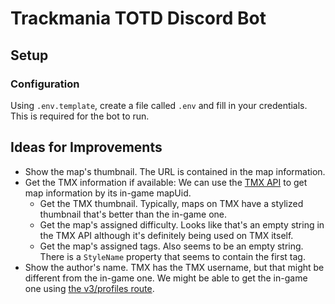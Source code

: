 # Trackmania TOTD Discord Bot

## Setup

### Configuration

Using `.env.template`, create a file called `.env` and fill in your credentials. This is required for the bot to run.

## Ideas for Improvements

- Show the map's thumbnail. The URL is contained in the map information.
- Get the TMX information if available: We can use the [TMX API](https://api.mania-exchange.com/documents/reference#information) to get map information by its in-game mapUid.
  - Get the TMX thumbnail. Typically, maps on TMX have a stylized thumbnail that's better than the in-game one.
  - Get the map's assigned difficulty. Looks like that's an empty string in the TMX API although it's definitely being used on TMX itself.
  - Get the map's assigned tags. Also seems to be an empty string. There is a `StyleName` property that seems to contain the first tag.
- Show the author's name. TMX has the TMX username, but that might be different from the in-game one. We might be able to get the in-game one using [the v3/profiles route](https://github.com/The-Firexx/trackmania2020apidocumentation/blob/master/UbiServices.md#get-v3profiles).
